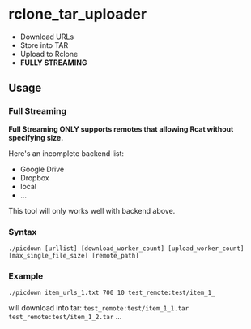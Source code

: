 # rclone_tar_uploader

- Download URLs
- Store into TAR
- Upload to Rclone
- **FULLY STREAMING**

## Usage

### Full Streaming
**Full Streaming ONLY supports remotes that allowing Rcat without specifying size.**

Here's an incomplete backend list:
- Google Drive
- Dropbox
- local
- ...

This tool will only works well with backend above.

### Syntax

```
./picdown [urllist] [download_worker_count] [upload_worker_count] [max_single_file_size] [remote_path]
```

### Example

```
./picdown item_urls_1.txt 700 10 test_remote:test/item_1_
```

will download into tar: `test_remote:test/item_1_1.tar` `test_remote:test/item_1_2.tar` ...